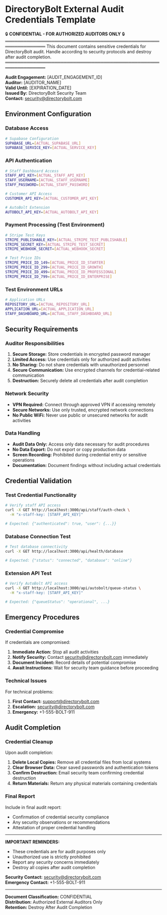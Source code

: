 # DirectoryBolt External Audit Credentials Template

🔒 **CONFIDENTIAL - FOR AUTHORIZED AUDITORS ONLY** 🔒
═══════════════════════════════════════════════════════════════
This document contains sensitive credentials for DirectoryBolt audit.
Handle according to security protocols and destroy after audit completion.
═══════════════════════════════════════════════════════════════

**Audit Engagement:** [AUDIT_ENGAGEMENT_ID]  
**Auditor:** [AUDITOR_NAME]  
**Valid Until:** [EXPIRATION_DATE]  
**Issued By:** DirectoryBolt Security Team  
**Contact:** security@directorybolt.com

## Environment Configuration

### Database Access
```bash
# Supabase Configuration
SUPABASE_URL=[ACTUAL_SUPABASE_URL]
SUPABASE_SERVICE_KEY=[ACTUAL_SERVICE_KEY]
```

### API Authentication
```bash
# Staff Dashboard Access
STAFF_API_KEY=[ACTUAL_STAFF_API_KEY]
STAFF_USERNAME=[ACTUAL_STAFF_USERNAME]
STAFF_PASSWORD=[ACTUAL_STAFF_PASSWORD]

# Customer API Access
CUSTOMER_API_KEY=[ACTUAL_CUSTOMER_API_KEY]

# AutoBolt Extension
AUTOBOLT_API_KEY=[ACTUAL_AUTOBOLT_API_KEY]
```

### Payment Processing (Test Environment)
```bash
# Stripe Test Keys
STRIPE_PUBLISHABLE_KEY=[ACTUAL_STRIPE_TEST_PUBLISHABLE]
STRIPE_SECRET_KEY=[ACTUAL_STRIPE_TEST_SECRET]
STRIPE_WEBHOOK_SECRET=[ACTUAL_WEBHOOK_SECRET]

# Test Price IDs
STRIPE_PRICE_ID_149=[ACTUAL_PRICE_ID_STARTER]
STRIPE_PRICE_ID_299=[ACTUAL_PRICE_ID_GROWTH]
STRIPE_PRICE_ID_499=[ACTUAL_PRICE_ID_PROFESSIONAL]
STRIPE_PRICE_ID_799=[ACTUAL_PRICE_ID_ENTERPRISE]
```

### Test Environment URLs
```bash
# Application URLs
REPOSITORY_URL=[ACTUAL_REPOSITORY_URL]
APPLICATION_URL=[ACTUAL_APPLICATION_URL]
STAFF_DASHBOARD_URL=[ACTUAL_STAFF_DASHBOARD_URL]
```

## Security Requirements

### Auditor Responsibilities
1. **Secure Storage:** Store credentials in encrypted password manager
2. **Limited Access:** Use credentials only for authorized audit activities
3. **No Sharing:** Do not share credentials with unauthorized personnel
4. **Secure Communication:** Use encrypted channels for credential-related communication
5. **Destruction:** Securely delete all credentials after audit completion

### Network Security
- **VPN Required:** Connect through approved VPN if accessing remotely
- **Secure Networks:** Use only trusted, encrypted network connections
- **No Public WiFi:** Never use public or unsecured networks for audit activities

### Data Handling
- **Audit Data Only:** Access only data necessary for audit procedures
- **No Data Export:** Do not export or copy production data
- **Screen Recording:** Prohibited during credential entry or sensitive operations
- **Documentation:** Document findings without including actual credentials

## Credential Validation

### Test Credential Functionality
```bash
# Verify staff API access
curl -X GET http://localhost:3000/api/staff/auth-check \
  -H "x-staff-key: [STAFF_API_KEY]"

# Expected: {"authenticated": true, "user": {...}}
```

### Database Connection Test
```bash
# Test database connectivity
curl -X GET http://localhost:3000/api/health/database

# Expected: {"status": "connected", "database": "online"}
```

### Extension API Test
```bash
# Verify AutoBolt API access
curl -X GET http://localhost:3000/api/autobolt/queue-status \
  -H "x-staff-key: [STAFF_API_KEY]"

# Expected: {"queueStatus": "operational", ...}
```

## Emergency Procedures

### Credential Compromise
If credentials are compromised:
1. **Immediate Action:** Stop all audit activities
2. **Notify Security:** Contact security@directorybolt.com immediately
3. **Document Incident:** Record details of potential compromise
4. **Await Instructions:** Wait for security team guidance before proceeding

### Technical Issues
For technical problems:
1. **First Contact:** support@directorybolt.com
2. **Escalation:** security@directorybolt.com
3. **Emergency:** +1-555-BOLT-911

## Audit Completion

### Credential Cleanup
Upon audit completion:
1. **Delete Local Copies:** Remove all credential files from local systems
2. **Clear Browser Data:** Clear saved passwords and authentication tokens
3. **Confirm Destruction:** Email security team confirming credential destruction
4. **Return Materials:** Return any physical materials containing credentials

### Final Report
Include in final audit report:
- Confirmation of credential security compliance
- Any security observations or recommendations
- Attestation of proper credential handling

---

**IMPORTANT REMINDERS:**
- These credentials are for audit purposes only
- Unauthorized use is strictly prohibited
- Report any security concerns immediately
- Destroy all copies after audit completion

**Security Contact:** security@directorybolt.com  
**Emergency Contact:** +1-555-BOLT-911

---

**Document Classification:** CONFIDENTIAL  
**Distribution:** Authorized External Auditors Only  
**Retention:** Destroy After Audit Completion